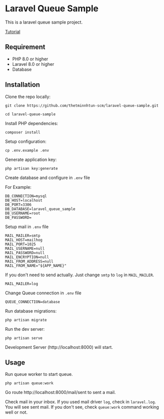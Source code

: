# Laravel Queue Sample

This is a laravel queue sample project.

[Tutorial](https://github.com/thetminnhtun-scm/laravel-queue-sample/wiki/Mail-sending-using-queue-by-database-driver)

## Requirement

- PHP 8.0 or higher
- Laravel 8.0 or higher
- Database
## Installation

Clone the repo locally:

```
git clone https://github.com/thetminnhtun-scm/laravel-queue-sample.git

cd laravel-queue-sample
```

Install PHP dependencies:

```
composer install
```

Setup configuration:

```
cp .env.example .env
```

Generate application key:

```
php artisan key:generate
```

Create database and configure in `.env` file

For Example:

```
DB_CONNECTION=mysql
DB_HOST=localhost
DB_PORT=3306
DB_DATABASE=laravel_queue_sample
DB_USERNAME=root
DB_PASSWORD=
```

Setup mail in `.env` file

```
MAIL_MAILER=smtp
MAIL_HOST=mailhog
MAIL_PORT=1025
MAIL_USERNAME=null
MAIL_PASSWORD=null
MAIL_ENCRYPTION=null
MAIL_FROM_ADDRESS=null
MAIL_FROM_NAME="${APP_NAME}"
```

If you don't need to send actually. Just change `smtp` to `log` in `MAIL_MAILER`.

```
MAIL_MAILER=log
```

Change Queue connection in `.env` file

```
QUEUE_CONNECTION=database
```

Run database migrations:

```
php artisan migrate
```

Run the dev server:

```
php artisan serve
```

Development Server (http://localhost:8000) will start.

## Usage

Run queue worker to start queue.
```
php artisan queue:work
```

Go route http://localhost:8000/mail/sent to sent a mail.

Check mail in your inbox. If you used mail driver `log`, check in `laravel.log`. You will see sent mail. If you don't see, check `queue:work` command working well or not.

